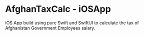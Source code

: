 # AfghanTaxCalc - iOSApp
iOS App build using pure Swift and SwiftUI to calculate the tax of Afghanistan Government Employees salary.
